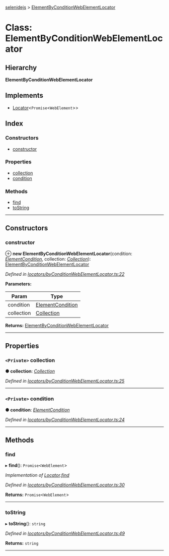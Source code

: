 [selenidejs](../README.md) > [ElementByConditionWebElementLocator](../classes/elementbyconditionwebelementlocator.md)

# Class: ElementByConditionWebElementLocator

## Hierarchy

**ElementByConditionWebElementLocator**

## Implements

* [Locator](../interfaces/locator.md)<`Promise`<`WebElement`>>

## Index

### Constructors

* [constructor](elementbyconditionwebelementlocator.md#constructor)

### Properties

* [collection](elementbyconditionwebelementlocator.md#collection)
* [condition](elementbyconditionwebelementlocator.md#condition)

### Methods

* [find](elementbyconditionwebelementlocator.md#find)
* [toString](elementbyconditionwebelementlocator.md#tostring)

---

## Constructors

<a id="constructor"></a>

###  constructor

⊕ **new ElementByConditionWebElementLocator**(condition: *[ElementCondition](../#elementcondition)*, collection: *[Collection](collection.md)*): [ElementByConditionWebElementLocator](elementbyconditionwebelementlocator.md)

*Defined in [locators/byConditionWebElementLocator.ts:22](https://github.com/knowledgeexpert/selenidejs/blob/master/lib/locators/byConditionWebElementLocator.ts#L22)*

**Parameters:**

| Param | Type |
| ------ | ------ |
| condition | [ElementCondition](../#elementcondition) |
| collection | [Collection](collection.md) |

**Returns:** [ElementByConditionWebElementLocator](elementbyconditionwebelementlocator.md)

___

## Properties

<a id="collection"></a>

### `<Private>` collection

**● collection**: *[Collection](collection.md)*

*Defined in [locators/byConditionWebElementLocator.ts:25](https://github.com/knowledgeexpert/selenidejs/blob/master/lib/locators/byConditionWebElementLocator.ts#L25)*

___
<a id="condition"></a>

### `<Private>` condition

**● condition**: *[ElementCondition](../#elementcondition)*

*Defined in [locators/byConditionWebElementLocator.ts:24](https://github.com/knowledgeexpert/selenidejs/blob/master/lib/locators/byConditionWebElementLocator.ts#L24)*

___

## Methods

<a id="find"></a>

###  find

▸ **find**(): `Promise`<`WebElement`>

*Implementation of [Locator](../interfaces/locator.md).[find](../interfaces/locator.md#find)*

*Defined in [locators/byConditionWebElementLocator.ts:30](https://github.com/knowledgeexpert/selenidejs/blob/master/lib/locators/byConditionWebElementLocator.ts#L30)*

**Returns:** `Promise`<`WebElement`>

___
<a id="tostring"></a>

###  toString

▸ **toString**(): `string`

*Defined in [locators/byConditionWebElementLocator.ts:49](https://github.com/knowledgeexpert/selenidejs/blob/master/lib/locators/byConditionWebElementLocator.ts#L49)*

**Returns:** `string`

___

